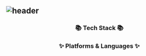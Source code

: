 ## ![header](https://capsule-render.vercel.app/api?type=wave&color=auto&height=300&section=header&text=Junhyeok&fontSize=90)
<div align="center">
  
###                                                 📚 Tech Stack 📚

###                                          ✨ Platforms & Languages ✨
</div>
<!--
**junhyeokkk/junhyeokkk** is a ✨ _special_ ✨ repository because its `README.md` (this file) appears on your GitHub profile.

Here are some ideas to get you started:

- 🔭 I’m currently working on ...
- 🌱 I’m currently learning ...
- 👯 I’m looking to collaborate on ...
- 🤔 I’m looking for help with ...
- 💬 Ask me about ...
- 📫 How to reach me: ...
- 😄 Pronouns: ...
- ⚡ Fun fact: ...
-->
